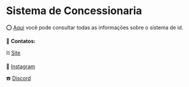 # Sistema de Concessionaria

⭕ [Aqui](https://github.com/Wortex-Store/Sistema-de-concessionaria/wiki/Sistema-de-concessionaria) você pode consultar todas as informações sobre o sistema de id.

📲 **Contatos:**

⛓️ [Site](http://wortexstore.com.br/)

💾 [Instagram](https://instagram.com/wortexstore)

☎️ [Discord](https://discord.gg/wortex)
